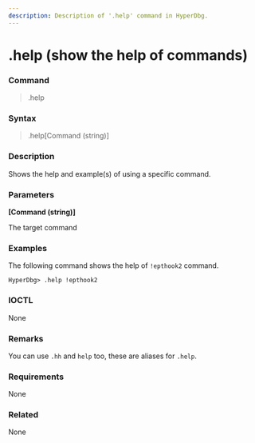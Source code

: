 ```yaml
---
description: Description of '.help' command in HyperDbg.
---
```


# .help \(show the help of commands\)

### Command

> .help

### Syntax

> .help\[Command \(string\)\]

### Description

Shows the help and example\(s\) of using a specific command. 

### Parameters

**\[Command \(string\)\]**

The target command

### Examples

The following command shows the help of `!epthook2` command.

```text
HyperDbg> .help !epthook2
```

### IOCTL

None

### Remarks

You can use `.hh` and `help` too, these are aliases for `.help`.

### Requirements

None

### Related

None

